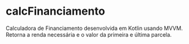 # calcFinanciamento
Calculadora de Financiamento desenvolvida em Kotlin usando MVVM.
Retorna a renda necessária e o valor da primeira e última parcela.
